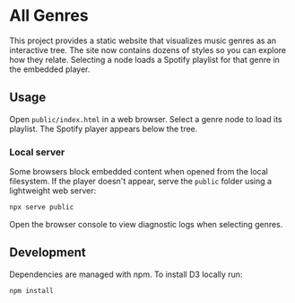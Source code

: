 # All Genres

This project provides a static website that visualizes music genres as an interactive tree. The site now contains dozens of styles so you can explore how they relate. Selecting a node loads a Spotify playlist for that genre in the embedded player.

## Usage

Open `public/index.html` in a web browser. Select a genre node to load its playlist. The Spotify player appears below the tree.

### Local server

Some browsers block embedded content when opened from the local filesystem. If
the player doesn't appear, serve the `public` folder using a lightweight web
server:

```bash
npx serve public
```

Open the browser console to view diagnostic logs when selecting genres.

## Development

Dependencies are managed with npm. To install D3 locally run:

```bash
npm install
```